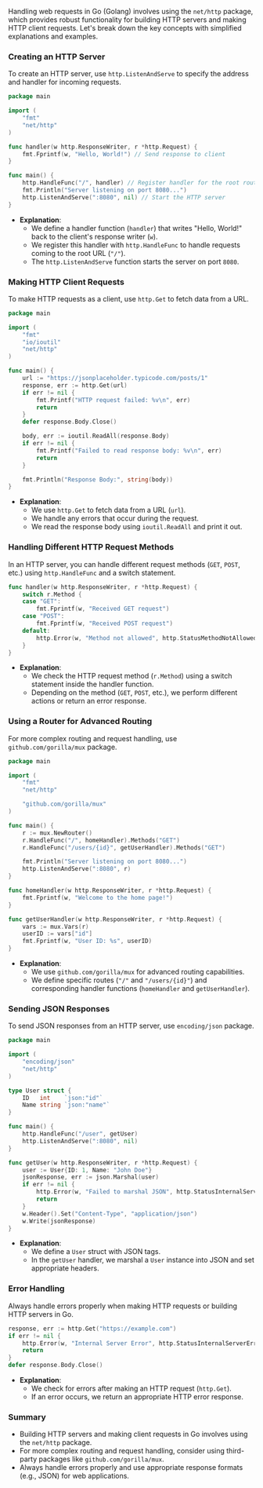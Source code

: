 Handling web requests in Go (Golang) involves using the `net/http` package, which provides robust functionality for building HTTP servers and making HTTP client requests. Let's break down the key concepts with simplified explanations and examples.

### Creating an HTTP Server

To create an HTTP server, use `http.ListenAndServe` to specify the address and handler for incoming requests.

```go
package main

import (
    "fmt"
    "net/http"
)

func handler(w http.ResponseWriter, r *http.Request) {
    fmt.Fprintf(w, "Hello, World!") // Send response to client
}

func main() {
    http.HandleFunc("/", handler) // Register handler for the root route
    fmt.Println("Server listening on port 8080...")
    http.ListenAndServe(":8080", nil) // Start the HTTP server
}
```

- **Explanation**: 
  - We define a handler function (`handler`) that writes "Hello, World!" back to the client's response writer (`w`).
  - We register this handler with `http.HandleFunc` to handle requests coming to the root URL (`"/"`).
  - The `http.ListenAndServe` function starts the server on port `8080`.

### Making HTTP Client Requests

To make HTTP requests as a client, use `http.Get` to fetch data from a URL.

```go
package main

import (
    "fmt"
    "io/ioutil"
    "net/http"
)

func main() {
    url := "https://jsonplaceholder.typicode.com/posts/1"
    response, err := http.Get(url)
    if err != nil {
        fmt.Printf("HTTP request failed: %v\n", err)
        return
    }
    defer response.Body.Close()

    body, err := ioutil.ReadAll(response.Body)
    if err != nil {
        fmt.Printf("Failed to read response body: %v\n", err)
        return
    }

    fmt.Println("Response Body:", string(body))
}
```

- **Explanation**: 
  - We use `http.Get` to fetch data from a URL (`url`).
  - We handle any errors that occur during the request.
  - We read the response body using `ioutil.ReadAll` and print it out.

### Handling Different HTTP Request Methods

In an HTTP server, you can handle different request methods (`GET`, `POST`, etc.) using `http.HandleFunc` and a switch statement.

```go
func handler(w http.ResponseWriter, r *http.Request) {
    switch r.Method {
    case "GET":
        fmt.Fprintf(w, "Received GET request")
    case "POST":
        fmt.Fprintf(w, "Received POST request")
    default:
        http.Error(w, "Method not allowed", http.StatusMethodNotAllowed)
    }
}
```

- **Explanation**: 
  - We check the HTTP request method (`r.Method`) using a switch statement inside the handler function.
  - Depending on the method (`GET`, `POST`, etc.), we perform different actions or return an error response.

### Using a Router for Advanced Routing

For more complex routing and request handling, use `github.com/gorilla/mux` package.

```go
package main

import (
    "fmt"
    "net/http"

    "github.com/gorilla/mux"
)

func main() {
    r := mux.NewRouter()
    r.HandleFunc("/", homeHandler).Methods("GET")
    r.HandleFunc("/users/{id}", getUserHandler).Methods("GET")

    fmt.Println("Server listening on port 8080...")
    http.ListenAndServe(":8080", r)
}

func homeHandler(w http.ResponseWriter, r *http.Request) {
    fmt.Fprintf(w, "Welcome to the home page!")
}

func getUserHandler(w http.ResponseWriter, r *http.Request) {
    vars := mux.Vars(r)
    userID := vars["id"]
    fmt.Fprintf(w, "User ID: %s", userID)
}
```

- **Explanation**: 
  - We use `github.com/gorilla/mux` for advanced routing capabilities.
  - We define specific routes (`"/"` and `"/users/{id}"`) and corresponding handler functions (`homeHandler` and `getUserHandler`).

### Sending JSON Responses

To send JSON responses from an HTTP server, use `encoding/json` package.

```go
package main

import (
    "encoding/json"
    "net/http"
)

type User struct {
    ID   int    `json:"id"`
    Name string `json:"name"`
}

func main() {
    http.HandleFunc("/user", getUser)
    http.ListenAndServe(":8080", nil)
}

func getUser(w http.ResponseWriter, r *http.Request) {
    user := User{ID: 1, Name: "John Doe"}
    jsonResponse, err := json.Marshal(user)
    if err != nil {
        http.Error(w, "Failed to marshal JSON", http.StatusInternalServerError)
        return
    }
    w.Header().Set("Content-Type", "application/json")
    w.Write(jsonResponse)
}
```

- **Explanation**: 
  - We define a `User` struct with JSON tags.
  - In the `getUser` handler, we marshal a `User` instance into JSON and set appropriate headers.

### Error Handling

Always handle errors properly when making HTTP requests or building HTTP servers in Go.

```go
response, err := http.Get("https://example.com")
if err != nil {
    http.Error(w, "Internal Server Error", http.StatusInternalServerError)
    return
}
defer response.Body.Close()
```

- **Explanation**: 
  - We check for errors after making an HTTP request (`http.Get`).
  - If an error occurs, we return an appropriate HTTP error response.

### Summary

- Building HTTP servers and making client requests in Go involves using the `net/http` package.
- For more complex routing and request handling, consider using third-party packages like `github.com/gorilla/mux`.
- Always handle errors properly and use appropriate response formats (e.g., JSON) for web applications.
